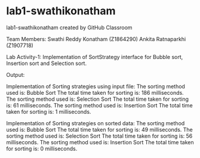 # lab1-swathikonatham
lab1-swathikonatham created by GitHub Classroom

Team Members:
Swathi Reddy Konatham (Z1864290)
Ankita Ratnaparkhi (Z1907718)


Lab Activity-1:
Implementation of SortStrategy interface for Bubble sort, Insertion sort and Selection sort.

Output:

Implementation of Sorting strategies using input file:
The sorting method used is: Bubble Sort
The total time taken for sorting is: 186 milliseconds.
The sorting method used is: Selection Sort
The total time taken for sorting is: 61 milliseconds.
The sorting method used is: Insertion Sort
The total time taken for sorting is: 1 milliseconds.

Implementation of Sorting strategies on sorted data:
The sorting method used is: Bubble Sort
The total time taken for sorting is: 49 milliseconds.
The sorting method used is: Selection Sort
The total time taken for sorting is: 56 milliseconds.
The sorting method used is: Insertion Sort
The total time taken for sorting is: 0 milliseconds.

